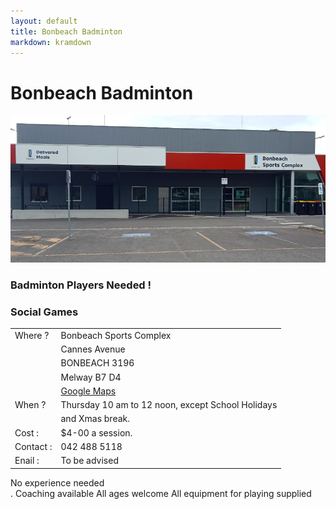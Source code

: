 ```yaml
---
layout: default
title: Bonbeach Badminton
markdown: kramdown
---
```

# Bonbeach Badminton
![A photo of the front of the stadium](/assets/nocars.jpg)
### Badminton Players Needed !
### Social Games

<table border="0" width="100%">
  <tbody>
    <tr>
      <td>Where ?</td>
      <td>Bonbeach Sports Complex</td>
     </tr>
    <tr>
      <td> </td>
      <td>Cannes Avenue</td>
    </tr>
    <tr>
      <td> </td>
      <td colspan="2">BONBEACH 3196</td>
    </tr>
    <tr>
      <td> </td>
      <td colspan="2">Melway B7 D4</td>
    </tr>
    <tr>
      <td> </td>
      <td><a href="https://www.google.co.th/maps/place/Chelsea+Basketball+Stadium/@-38.0623822,145.1253388,17z/data=!4m8!1m2!2m1!1sBonbeach+Sports+Complex,++Cannes+Avenue,+BONBEACH+VIC,+Australia!3m4!1s0x0:0x4b11e8cda327d5f4!8m2!3d-38.0622849!4d145.1267874?hl=en">Google Maps</a></td>
    </tr>
    <tr>
      <td>When ?</td>
      <td colspan="2">Thursday 10 am to 12 noon, except School Holidays</td>
    </tr>
    <tr>
      <td> </td>
      <td>and Xmas break.</td>
    </tr>
    <tr>
      <td>Cost :</td>
      <td colspan="2">$4-00 a session.</td>
    </tr>    <tr>
      <td>Contact :</td>
      <td colspan="2">042 488 5118</td>
    </tr>
    </tr>    <tr>
      <td>Enail :</td>
      <td colspan="2">To be advised</td>
    </tr>
  </tbody>
</table>

No experience needed<br /> . Coaching available
             All ages welcome
            All equipment for playing supplied
